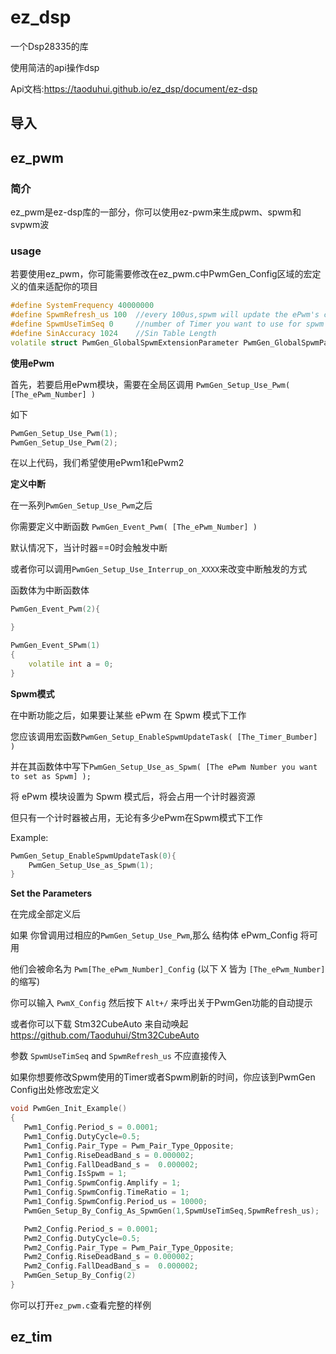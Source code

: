 # ez_dsp

一个Dsp28335的库

使用简洁的api操作dsp

Api文档:https://taoduhui.github.io/ez_dsp/document/ez-dsp

## 导入

## ez_pwm

###  简介

ez_pwm是ez-dsp库的一部分，你可以使用ez-pwm来生成pwm、spwm和svpwm波

### usage

若要使用ez_pwm，你可能需要修改在ez_pwm.c中PwmGen_Config区域的宏定义的值来适配你的项目

```cpp
#define SystemFrequency 40000000 
#define SpwmRefresh_us 100  //every 100us,spwm will update the ePwm's compare larger then 100 and  less then  400
#define SpwmUseTimSeq 0     //number of Timer you want to use for spwm generate
#define SinAccuracy 1024    //Sin Table Length
volatile struct PwmGen_GlobalSpwmExtensionParameter PwmGen_GlobalSpwmParameter={0,0,{0,0,0,0,0,0}};
```

**使用ePwm**

首先，若要启用ePwm模块，需要在全局区调用 `PwmGen_Setup_Use_Pwm( [The_ePwm_Number] )` 

如下

```cpp
PwmGen_Setup_Use_Pwm(1);
PwmGen_Setup_Use_Pwm(2);
```

在以上代码，我们希望使用ePwm1和ePwm2

**定义中断**

在一系列`PwmGen_Setup_Use_Pwm`之后

你需要定义中断函数 `PwmGen_Event_Pwm( [The_ePwm_Number] )`

默认情况下，当计时器==0时会触发中断

或者你可以调用`PwmGen_Setup_Use_Interrup_on_XXXX`来改变中断触发的方式

函数体为中断函数体

```cpp
PwmGen_Event_Pwm(2){

}

PwmGen_Event_SPwm(1)
{
    volatile int a = 0;
}
```

**Spwm模式**


在中断功能之后，如果要让某些 ePwm 在 Spwm 模式下工作

您应该调用宏函数`PwmGen_Setup_EnableSpwmUpdateTask( [The_Timer_Bumber] )`

并在其函数体中写下`PwmGen_Setup_Use_as_Spwm( [The ePwm Number you want to set as Spwm] );`

将 ePwm 模块设置为 Spwm 模式后，将会占用一个计时器资源

但只有一个计时器被占用，无论有多少ePwm在Spwm模式下工作

Example:

```cpp
PwmGen_Setup_EnableSpwmUpdateTask(0){
    PwmGen_Setup_Use_as_Spwm(1);
}
```

**Set the Parameters**

在完成全部定义后

如果 你曾调用过相应的`PwmGen_Setup_Use_Pwm`,那么 结构体 ePwm_Config 将可用

他们会被命名为  `Pwm[The_ePwm_Number]_Config` (以下 X 皆为 `[The_ePwm_Number]` 的缩写)

你可以输入 `PwmX_Config` 然后按下 `Alt+/` 来呼出关于PwmGen功能的自动提示

或者你可以下载 Stm32CubeAuto 来自动唤起  https://github.com/Taoduhui/Stm32CubeAuto

参数 `SpwmUseTimSeq` and `SpwmRefresh_us` 不应直接传入

如果你想要修改Spwm使用的Timer或者Spwm刷新的时间，你应该到PwmGen Config出处修改宏定义

 ```cpp
 void PwmGen_Init_Example()
{
    Pwm1_Config.Period_s = 0.0001;
    Pwm1_Config.DutyCycle=0.5;
    Pwm1_Config.Pair_Type = Pwm_Pair_Type_Opposite;
    Pwm1_Config.RiseDeadBand_s = 0.000002;
    Pwm1_Config.FallDeadBand_s =  0.000002;
    Pwm1_Config.IsSpwm = 1;
    Pwm1_Config.SpwmConfig.Amplify = 1;
    Pwm1_Config.SpwmConfig.TimeRatio = 1;
    Pwm1_Config.SpwmConfig.Period_us = 10000;
    PwmGen_Setup_By_Config_As_SpwmGen(1,SpwmUseTimSeq,SpwmRefresh_us);

    Pwm2_Config.Period_s = 0.0001;
    Pwm2_Config.DutyCycle=0.5;
    Pwm2_Config.Pair_Type = Pwm_Pair_Type_Opposite;
    Pwm2_Config.RiseDeadBand_s = 0.000002;
    Pwm2_Config.FallDeadBand_s =  0.000002;
    PwmGen_Setup_By_Config(2)
}
 ```

你可以打开`ez_pwm.c`查看完整的样例

## ez_tim

